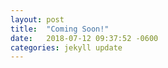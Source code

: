 ```yaml
---
layout: post
title:  "Coming Soon!"
date:   2018-07-12 09:37:52 -0600
categories: jekyll update
---
```

